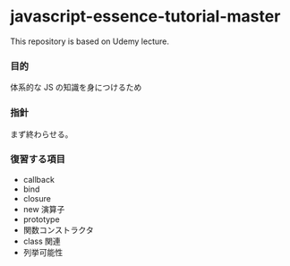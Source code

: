 # javascript-essence-tutorial-master

This repository is based on Udemy lecture.

### 目的

体系的な JS の知識を身につけるため

### 指針

まず終わらせる。

### 復習する項目

- callback
- bind
- closure
- new 演算子
- prototype
- 関数コンストラクタ
- class 関連
- 列挙可能性
